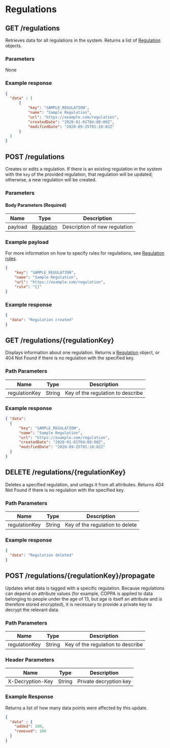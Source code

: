 # Regulations

## GET /regulations
Retrieves data for all regulations in the system. Returns a list of [Regulation](/docs/glossary/regulation) objects.

### Parameters
None

### Example response
```json
{
  "data" : [
      {
          "key": "SAMPLE_REGULATION",
          "name": "Sample Regulation",
          "url": "https://example.com/regulation",
          "createdDate": "2020-01-01T04:00:00Z",
          "modifiedDate": "2020-09-25T01:10:02Z"
      }
  ]
}
```

## POST /regulations
Creates or edits a regulation. If there is an existing regulation in the system with the `key` of the provided regulation, that regulation will be updated; otherwise, a new regulation will be created.

### Parameters

#### Body Parameters (Required)
|Name            |Type                           |Description                  |
|----------------|-------------------------------|-----------------------------|
|payload         |[Regulation](/docs/glossary/regulation)|Description of new regulation |

### Example payload
For more information on how to specify rules for regulations, see [Regulation rules](#../tutorials/regulation-rules.md).

```json
{
    "key": "SAMPLE_REGULATION",
    "name": "Sample Regulation",
    "url": "https://example.com/regulation",
    "rule": "{}"
}
```

### Example response
```json
{
  "data": "Regulation created"
}
```

## GET /regulations/{regulationKey}
Displays information about one regulation. Returns a [Regulation](/docs/glossary/regulation) object, or 404 Not Found if there is no regulation with the specified key.

### Path Parameters
|Name            |Type                           |Description                  |
|----------------|-------------------------------|-----------------------------|
|regulationKey   |String                         |Key of the regulation to describe|

### Example response
```json
{ "data": 
  {
      "key": "SAMPLE_REGULATION",
      "name": "Sample Regulation",
      "url": "https://example.com/regulation",
      "createdDate": "2020-01-01T04:00:00Z",
      "modifiedDate": "2020-09-25T01:10:02Z"
  }
}
```

## DELETE /regulations/{regulationKey}
Deletes a specified regulation, and untags it from all attributes. Returns 404 Not Found if there is no regulation with the specified key.

### Path Parameters
|Name            |Type                           |Description                  |
|----------------|-------------------------------|-----------------------------|
|regulationKey   |String                         |Key of the regulation to delete|

### Example response
```json
{
  "data": "Regulation deleted"
}
```

## POST /regulations/{regulationKey}/propagate
Updates what data is tagged with a specific regulation. Because regulations can depend on attribute values (for example, COPPA is applied to data belonging to people under the age of 13, but age is itself an attribute and is therefore stored encrypted), it is necessary to provide a private key to decrypt the relevant data.

### Path Parameters
|Name            |Type                           |Description                  |
|----------------|-------------------------------|-----------------------------|
|regulationKey   |String                         |Key of the regulation to describe|

### Header Parameters
|Name            |Type                           |Description                  |
|----------------|-------------------------------|-----------------------------|
|X-Decryption-Key|String                         |Private decryption key       |

### Example Response
Returns a list of how many data points were affected by this update.
```json
{
  "data" : {
    "added": 100,
    "removed": 100
  }
}
```
